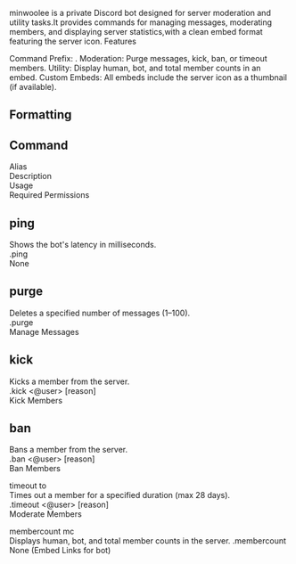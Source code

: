 minwoolee is a private Discord bot designed for server moderation and utility tasks.It provides commands for managing messages, moderating members, and displaying server statistics,with a clean embed format featuring the server icon.
Features

Command Prefix: .
Moderation: Purge messages, kick, ban, or timeout members.
Utility: Display human, bot, and total member counts in an embed.
Custom Embeds: All embeds include the server icon as a thumbnail (if available).

Formatting
-

Command
-
Alias  
Description  
Usage  
Required Permissions  



ping
-
Shows the bot's latency in milliseconds.  
.ping  
None


purge
-
Deletes a specified number of messages (1–100).  
.purge <amount>  
Manage Messages  


kick
-
Kicks a member from the server.  
.kick <@user> [reason]  
Kick Members  


ban
-
Bans a member from the server.  
.ban <@user> [reason]  
Ban Members  


timeout
to  
Times out a member for a specified duration (max 28 days).  
.timeout <@user> <minutes> [reason]  
Moderate Members  


membercount
mc  
Displays human, bot, and total member counts in the server.
.membercount  
None (Embed Links for bot)  

